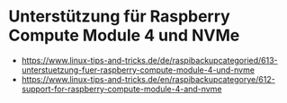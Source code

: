 # Unterstützung für Raspberry Compute Module 4 und NVMe

- <https://www.linux-tips-and-tricks.de/de/raspibackupcategoried/613-unterstuetzung-fuer-raspberry-compute-module-4-und-nvme>
- <https://www.linux-tips-and-tricks.de/en/raspibackupcategorye/612-support-for-raspberry-compute-module-4-and-nvme>
